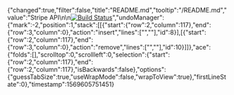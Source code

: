 {"changed":true,"filter":false,"title":"README.md","tooltip":"/README.md","value":"Stripe API\n\n[![Build Status](https://travis-ci.org/Rasquin/ecommerce.svg?branch=master)](https://travis-ci.org/Rasquin/ecommerce)","undoManager":{"mark":-2,"position":1,"stack":[[{"start":{"row":2,"column":117},"end":{"row":3,"column":0},"action":"insert","lines":["",""],"id":8}],[{"start":{"row":2,"column":117},"end":{"row":3,"column":0},"action":"remove","lines":["",""],"id":10}]]},"ace":{"folds":[],"scrolltop":0,"scrollleft":0,"selection":{"start":{"row":2,"column":117},"end":{"row":2,"column":117},"isBackwards":false},"options":{"guessTabSize":true,"useWrapMode":false,"wrapToView":true},"firstLineState":0},"timestamp":1569605751451}